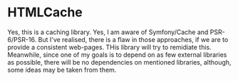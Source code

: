 # HTMLCache
Yes, this is a caching library. Yes, I am aware of Symfony/Cache and PSR-6/PSR-16. But I've realised, there is a flaw in those approaches, if we are to provide a consistent web-pages. THis library will try to remidiate this. Meanwhile, since one of my goals is to depend on as few external libraries as possible, there will be no dependencies on mentioned libraries, although, some ideas may be taken from them.